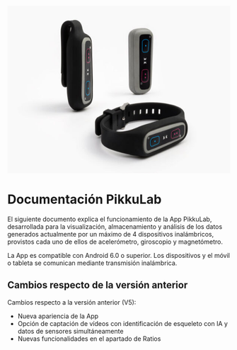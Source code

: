 <img src="images/producto-pikku-lab-presenta-3-600x450.jpg" alt="pikku-kit"/>

# Documentación PikkuLab

El siguiente documento explica el funcionamiento de la App PikkuLab, desarrollada para
la visualización, almacenamiento y análisis de los datos generados actualmente por un
máximo de 4 dispositivos inalámbricos, provistos cada uno de ellos de acelerómetro,
giroscopio y magnetómetro.

La App es compatible con Android 6.0 o superior.
Los dispositivos y el móvil o tableta se comunican mediante transmisión inalámbrica.

## Cambios respecto de la versión anterior
Cambios respecto a la versión anterior (V5):
- Nueva apariencia de la App
- Opción de captación de vídeos con identificación de esqueleto con IA y datos de sensores simultáneamente
- Nuevas funcionalidades en el apartado de Ratios

